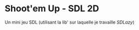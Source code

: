 Shoot'em Up - SDL 2D
====================

Un mini jeu SDL (utilisant la lib' sur laquelle je travaille *SDLazy*)
